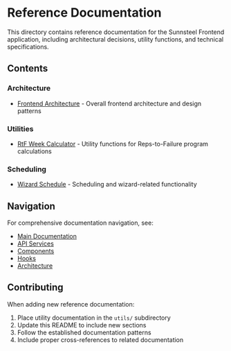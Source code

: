 # Reference Documentation

This directory contains reference documentation for the Sunnsteel Frontend application, including architectural decisions, utility functions, and technical specifications.

## Contents

### Architecture
- [Frontend Architecture](frontend-architecture.md) - Overall frontend architecture and design patterns

### Utilities
- [RtF Week Calculator](utils/rtf-week-calculator.md) - Utility functions for Reps-to-Failure program calculations

### Scheduling
- [Wizard Schedule](wizard-schedule.md) - Scheduling and wizard-related functionality

## Navigation

For comprehensive documentation navigation, see:
- [Main Documentation](../README.md)
- [API Services](../api/README.md)
- [Components](../components/README.md)
- [Hooks](../hooks/README.md)
- [Architecture](../architecture/README.md)

## Contributing

When adding new reference documentation:
1. Place utility documentation in the `utils/` subdirectory
2. Update this README to include new sections
3. Follow the established documentation patterns
4. Include proper cross-references to related documentation